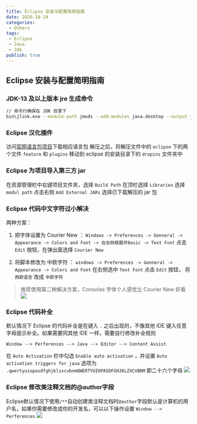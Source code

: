 ```yaml
---
title: Eclipse 安装与配置简明指南
date: 2020-10-10
categories:
 - Others
tags:
 - Eclipse
 - Java
 - Jdk
publish: true
---
```


## Eclipse 安装与配置简明指南

### JDK-13 及以上版本 jre 生成命令
```bash
// 命令行确保在 JDK 目录下
bin\jlink.exe --module-path jmods --add-modules java.desktop --output jre
```

### Eclipse 汉化插件
访问[官网语言包项目](https://www.eclipse.org/babel/)下载相应语言包
解压之后，将解压文件中的 `eclipse` 下的两个文件 `feature` 和 `plugins` 移动到 eclipse 的安装目录下的 `dropins` 文件夹中

### Eclipse 为项目导入第三方 jar
在资源管理栏中右键项目文件夹，选择 `Build Path` 在顶栏选择 `Libraries` 选择 `modul path` 点击右侧 `Add External JARs` 选择已下载解压的 jar 包

### Eclipse 代码中文字符过小解决
两种方案：
1. 把字体设置为 Courier New ：
`Windows -> Preferences -> Genneral -> Appearance -> Colors and Font -> 在右侧框展开Basic -> Text Font` 点击`Edit` 按钮，在弹出窗选择 `Courier New`

2. 将脚本修改为 中欧字符 ：
`windows -> Preferences -> Genneral -> Appearance -> Colors and Font` 在右侧选中 `Text Font` 点击 `Edit` 按钮， 将 `西欧语言` 改成 `中欧字符`

> 推荐使用第二种解决方案，Consolas 字体个人感觉比 Courier New 好看
![](https://gitee.com/QiJieH/blog-image-bed/raw/master/20201019225954.png)

### Eclipse 代码补全
默认情况下 Eclipse 的代码补全是在键入 `.` 之后出现的，不像其他 IDE 键入任意字母提示补全。如果需要同其他 IDE 一样，需要自行修改补全规则

`Window --> Perferences --> Java --> Editor --> Content Assist`

在 `Auto Activation` 栏中勾选 `Enable auto activation` ，并设置 `Auto activation triggers for java` 选项为 `.qwertyuiopasdfghjklzxcvbnmQWERTYUIOPASDFGHJKLZXCVBNM` 即二十六个字母
![](https://gitee.com/QiJieH/blog-image-bed/raw/master/20201019230118.png)

### Eclipse 修改类注释文档的@author字段
Eclipse默认情况下使用`/**`自动创建类注释文档时`@author`字段默认是计算机的用户名，如果你需要修改成你的开发名，可以以下操作设置
`Window --> Perferences`
![](https://gitee.com/QiJieH/blog-image-bed/raw/master/20201019225807.png)